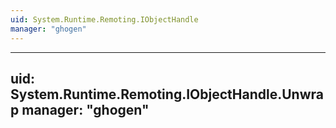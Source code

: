 ```yaml
---
uid: System.Runtime.Remoting.IObjectHandle
manager: "ghogen"
---
```


---
uid: System.Runtime.Remoting.IObjectHandle.Unwrap
manager: "ghogen"
---
